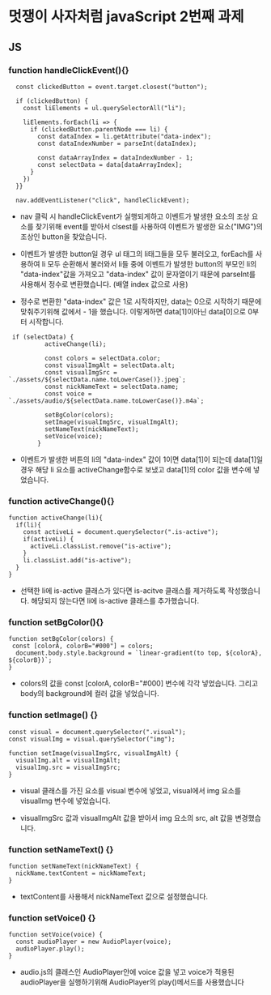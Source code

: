 # 멋쟁이 사자처럼 javaScript 2번째 과제

## JS

### function handleClickEvent(){}

```function handleClickEvent(event) {
  const clickedButton = event.target.closest("button");

  if (clickedButton) {
    const liElements = ul.querySelectorAll("li");

    liElements.forEach(li => {
      if (clickedButton.parentNode === li) {
        const dataIndex = li.getAttribute("data-index");
        const dataIndexNumber = parseInt(dataIndex);

        const dataArrayIndex = dataIndexNumber - 1;
        const selectData = data[dataArrayIndex];
      }
    })
  }}

  nav.addEventListener("click", handleClickEvent);
```

- nav 클릭 시 handleClickEvent가 실행되게하고 이벤트가 발생한 요소의 조상 요소를 찾기위해 event를 받아서 clsest를 사용하여 이벤트가 발생한 요소("IMG")의 조상인 button을 찾았습니다.

- 이벤트가 발생한 button일 경우 ul 태그의 li태그들을 모두 불러오고, forEach를 사용하여 li 모두 순환해서 불러와서 li들 중에 이벤트가 발생한 button의 부모인 li의 "data-index"값을 가져오고 "data-index" 값이 문자열이기 때문에 parseInt를 사용해서 정수로 변환했습니다. (배열 index 값으로 사용)

- 정수로 변환한 "data-index" 값은 1로 시작하지만, data는 0으로 시작하기 때문에 맞춰주기위해 값에서 - 1을 했습니다. 이렇게하면 data[1]이아닌 data[0]으로 0부터 시작합니다.

```
 if (selectData) {
          activeChange(li);

          const colors = selectData.color;
          const visualImgAlt = selectData.alt;
          const visualImgSrc = `./assets/${selectData.name.toLowerCase()}.jpeg`;
          const nickNameText = selectData.name;
          const voice = `./assets/audio/${selectData.name.toLowerCase()}.m4a`;

          setBgColor(colors);
          setImage(visualImgSrc, visualImgAlt);
          setNameText(nickNameText);
          setVoice(voice);
        }

```

- 이벤트가 발생한 버튼의 li의 "data-index" 값이 1이면 data[1]이 되는데 data[1]일 경우 해당 li 요소를 activeChange함수로 보냈고 data[1]의 color 값을 변수에 넣었습니다.  

### function activeChange(){}

```
function activeChange(li){
  if(li){
    const activeLi = document.querySelector(".is-active");
    if(activeLi) {
      activeLi.classList.remove("is-active");
    }
    li.classList.add("is-active");
  }
}
```

- 선택한 li에 is-active 클래스가 있다면 is-acitve 클래스를 제거하도록 작성했습니다. 해당되지 않는다면 li에 is-active 클래스를 추가했습니다.

### function setBgColor(){}

```
function setBgColor(colors) {
 const [colorA, colorB="#000"] = colors;
  document.body.style.background = `linear-gradient(to top, ${colorA}, ${colorB})`;
}
```

- colors의 값을 const [colorA, colorB="#000] 변수에 각각 넣었습니다. 그리고 body의 background에 컬러 값을 넣었습니다.

### function setImage() {}

```
const visual = document.querySelector(".visual");
const visualImg = visual.querySelector("img");

function setImage(visualImgSrc, visualImgAlt) {
  visualImg.alt = visualImgAlt;
  visualImg.src = visualImgSrc;
}

```

- visual 클래스를 가진 요소를 visual 변수에 넣었고, visual에서 img 요소를 visualImg 변수에 넣었습니다.

- visualImgSrc 값과 visualImgAlt 값을 받아서 img 요소의 src, alt 값을 변경했습니다.

### function setNameText() {}

```
function setNameText(nickNameText) {
  nickName.textContent = nickNameText;
}

```

- textContent를 사용해서 nickNameText 값으로 설정했습니다.

### function setVoice() {}

```
function setVoice(voice) {
  const audioPlayer = new AudioPlayer(voice);
  audioPlayer.play();
}
```

- audio.js의 클래스인 AudioPlayer안에 voice 값을 넣고 voice가 적용된 audioPlayer을 실행하기위해 AudioPlayer의 play()메서드를 사용했습니다
